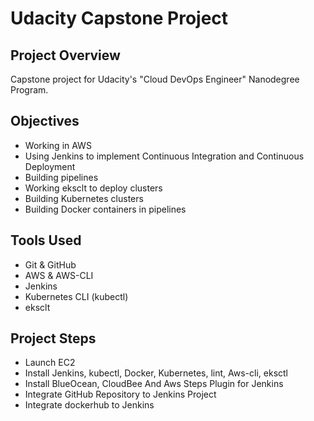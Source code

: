 # Udacity Capstone Project 

## Project Overview

Capstone project for Udacity's "Cloud DevOps Engineer" Nanodegree Program.



## Objectives

- Working in AWS
- Using Jenkins to implement Continuous Integration and Continuous Deployment
- Building pipelines
- Working eksclt to deploy clusters
- Building Kubernetes clusters
- Building Docker containers in pipelines


## Tools Used

- Git & GitHub
- AWS & AWS-CLI
- Jenkins
- Kubernetes CLI (kubectl)
- eksclt

## Project Steps

- Launch  EC2
- Install Jenkins, kubectl, Docker, Kubernetes, lint, Aws-cli, eksctl
- Install BlueOcean, CloudBee And Aws Steps Plugin for Jenkins
- Integrate GitHub Repository to Jenkins Project
- Integrate dockerhub to Jenkins